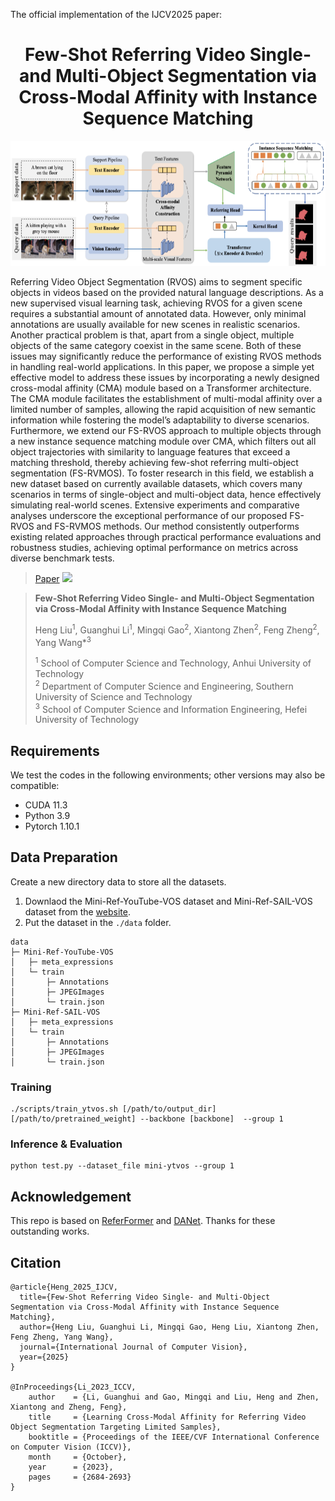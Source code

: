 
The official implementation of the IJCV2025 paper: 

<div align="center">
<h1>
<b>
Few-Shot Referring Video Single- and Multi-Object Segmentation via Cross-Modal Affinity with Instance Sequence Matching
</b>
</h1>
</div>


<p align="center"><img src="docs/figtotal.png" width="800" height="200"/></p>





Referring Video Object Segmentation (RVOS) aims to segment specific objects in videos based on the provided natural language descriptions. As a new supervised visual learning task, achieving RVOS for a given scene requires a substantial amount of annotated data. However, only minimal annotations are usually available for new scenes in realistic scenarios. Another practical problem is that, apart from a single object, multiple objects of the same category coexist in the same scene. Both of these issues may significantly reduce the performance of existing RVOS methods in handling real-world applications. In this paper, we propose a simple yet effective model to address these issues by incorporating a newly designed cross-modal affinity (CMA) module based on a Transformer architecture. The CMA module facilitates the establishment of multi-modal affinity over a limited number of samples, allowing the rapid acquisition of new semantic information while fostering the model’s adaptability to diverse scenarios. Furthermore, we extend our FS-RVOS approach to multiple objects through a new instance sequence matching module over CMA, which filters out all object trajectories with similarity to language features that exceed a matching threshold, thereby achieving few-shot referring multi-object segmentation (FS-RVMOS). To foster research in this field, we establish a new dataset based on currently available datasets, which covers many scenarios in terms of single-object and multi-object data, hence effectively simulating real-world scenes. Extensive experiments and comparative analyses underscore the exceptional performance of our proposed FS-RVOS and FS-RVMOS methods. Our method consistently outperforms existing related approaches through practical performance evaluations and robustness studies, achieving optimal performance on metrics across diverse benchmark tests.

>[Paper](https://arxiv.org/abs/2504.13710)
<a href='https://arxiv.org/abs/2504.13710'><img src='https://img.shields.io/badge/arXiv-2412.11609-b31b1b.svg'></a> &nbsp;&nbsp;

> **Few-Shot Referring Video Single- and Multi-Object Segmentation via Cross-Modal Affinity with Instance Sequence Matching**
>
> Heng Liu<sup>1</sup>, Guanghui Li<sup>1</sup>, Mingqi Gao<sup>2</sup>, Xiantong Zhen<sup>2</sup>, Feng Zheng<sup>2</sup>, Yang Wang*<sup>3</sup>
>
><sup>1</sup> School of Computer Science and Technology, Anhui University of Technology <br>
><sup>2</sup> Department of Computer Science and Engineering, Southern University of Science and Technology <br>
><sup>3</sup> School of Computer Science and Information Engineering, Hefei University of Technology


## Requirements

We test the codes in the following environments; other versions may also be compatible:

- CUDA 11.3 
- Python 3.9
- Pytorch 1.10.1



## Data Preparation
Create a new directory data to store all the datasets.

1. Downlaod the Mini-Ref-YouTube-VOS dataset and Mini-Ref-SAIL-VOS dataset from the [website](https://drive.google.com/drive/folders/1ZdrQY8gKKEmMoJxP13ZZ5_Qrc4hGoZUj?usp=sharing).
2. Put the dataset in the `./data` folder.
```
data
├─ Mini-Ref-YouTube-VOS
│   ├─ meta_expressions
│   └─ train
│       ├─ Annotations
│       ├─ JPEGImages
│       └─ train.json
├─ Mini-Ref-SAIL-VOS
│   ├─ meta_expressions
│   └─ train
│       ├─ Annotations
│       ├─ JPEGImages
│       └─ train.json

```


### Training
```
./scripts/train_ytvos.sh [/path/to/output_dir] [/path/to/pretrained_weight] --backbone [backbone]  --group 1
```

### Inference & Evaluation

```
python test.py --dataset_file mini-ytvos --group 1
```


## Acknowledgement
This repo is based on [ReferFormer](https://github.com/wjn922/ReferFormer) and [DANet](https://github.com/scutpaul/DANet). Thanks for these outstanding works.

## Citation

```
@article{Heng_2025_IJCV,
  title={Few-Shot Referring Video Single- and Multi-Object Segmentation via Cross-Modal Affinity with Instance Sequence Matching},
  author={Heng Liu, Guanghui Li, Mingqi Gao, Heng Liu, Xiantong Zhen, Feng Zheng, Yang Wang},
  journal={International Journal of Computer Vision},
  year={2025}
}

@InProceedings{Li_2023_ICCV,
    author    = {Li, Guanghui and Gao, Mingqi and Liu, Heng and Zhen, Xiantong and Zheng, Feng},
    title     = {Learning Cross-Modal Affinity for Referring Video Object Segmentation Targeting Limited Samples},
    booktitle = {Proceedings of the IEEE/CVF International Conference on Computer Vision (ICCV)},
    month     = {October},
    year      = {2023},
    pages     = {2684-2693}
}
```



